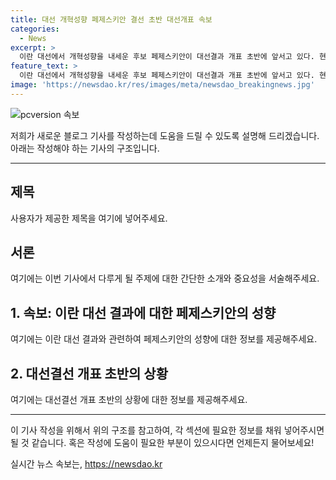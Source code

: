 ```yaml
---
title: 대선 개혁성향 페제스키안 결선 초반 대선개표 속보
categories:
  - News
excerpt: >
  이란 대선에서 개혁성향을 내세운 후보 페제스키안이 대선결과 개표 초반에 앞서고 있다. 현재 페제스키안 후보의 유세 활동과 지지도가 뚜렷한 상승세를 보이며 대선결과에 긍정적인 영향을 미치고 있는 것으로 보인다.
feature_text: >
  이란 대선에서 개혁성향을 내세운 후보 페제스키안이 대선결과 개표 초반에 앞서고 있다. 현재 페제스키안 후보의 유세 활동과 지지도가 뚜렷한 상승세를 보이며 대선결과에 긍정적인 영향을 미치고 있는 것으로 보인다.
image: 'https://newsdao.kr/res/images/meta/newsdao_breakingnews.jpg'
---
```


<p><img src="https://newsdao.kr/res/images/meta/newsdao_breakingnews.jpg" alt="pcversion 속보" /></p>

<p>저희가 새로운 블로그 기사를 작성하는데 도움을 드릴 수 있도록 설명해 드리겠습니다. 아래는 작성해야 하는 기사의 구조입니다.</p>

<hr />

<h2 data-ke-size="size26">제목</h2>

<p>사용자가 제공한 제목을 여기에 넣어주세요.</p>

<p data-ke-size="size16"></p>

<h2 data-ke-size="size26">서론</h2>

<p>여기에는 이번 기사에서 다루게 될 주제에 대한 간단한 소개와 중요성을 서술해주세요.</p>

<p data-ke-size="size16"></p>

<h2 data-ke-size="size26">1. 속보: 이란 대선 결과에 대한 페제스키안의 성향</h2>

<p>여기에는 이란 대선 결과와 관련하여 페제스키안의 성향에 대한 정보를 제공해주세요.</p>

<p data-ke-size="size16"></p>

<h2 data-ke-size="size26">2. 대선결선 개표 초반의 상황</h2>

<p>여기에는 대선결선 개표 초반의 상황에 대한 정보를 제공해주세요.</p>

<p data-ke-size="size16"></p>

<hr />

<p>이 기사 작성을 위해서 위의 구조를 참고하여, 각 섹션에 필요한 정보를 채워 넣어주시면 될 것 같습니다. 혹은 작성에 도움이 필요한 부분이 있으시다면 언제든지 물어보세요!</p>
실시간 뉴스 속보는, <a href="https://newsdao.kr" rel="dofollow">https://newsdao.kr</a>


